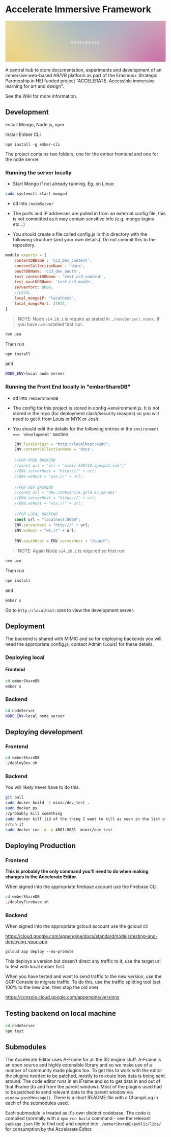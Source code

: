 # Accelerate Immersive Framework

![Accelerate Editor Landing Screenshot](./docs/images/accelerate.png)

A central hub to store documentation, experiments and development of an immersive web-based AR/VR platform as part of the Erasmus+ Strategic Partnership in HEI funded project “ACCELERATE: Accessible immersive learning for art and design".

See the Wiki for more information.

## Development

Install Mongo, Node.js, npm

Install Ember CLI

```
npm install -g ember-cli
```

The project contains two folders, one for the ember frontend and one for the node server

### Running the server locally

* Start Mongo if not already running. Eg. on Linux:

```bash
sudo systemctl start mongod
```

* cd into `/nodeServer`

* The ports and IP addresses are pulled in from an external config file, this is not committed as it may contain sensitive info (e.g. mongo logins etc...)

* You should create a file called config.js in this directory with the following structure (and your own details). Do not commit this to the repository.

```javascript
module.exports = {
    contentDBName : 'cc3_dev_content',
    contentCollectionName : 'docs',
    oauthDBName: 'cc3_dev_oauth',
    test_contentDBName : 'test_cc3_content',
    test_oauthDBName: 'test_cc3_oauth',
    serverPort: 8080,
    //LOCAL
    local_mongoIP: "localhost",
    local_mongoPort: 27017,
}
```

> NOTE: Node `v14.20.1` is require as stated in `./nodeServer/.nvmrc`. If you have `nvm` installed first run:

```bash
nvm use
```

Then run

```bash
npm install
```

and

```bash
NODE_ENV=local node server
```

### Running the Front End locally in "emberShareDB"

* cd into `/emberShareDB`

* The config for this project is stored in config->environment.js. It is not stored in the repo (for deployment clash/security reasons) so you will need to get it from Louis or MYK or Josh.

* You should edit the details for the following entries in the `environment === 'development'` section

```javascript
    ENV.localOrigin = "http://localhost:4200";
    ENV.contentCollectionName = 'docs';

    //FOR PROD BACKEND
    //const url = "url = "mimic-238710.appspot.com";"
    //ENV.serverHost = "https://" + url;
    //ENV.wsHost = "wss://" + url;

    //FOR DEV BACKEND
    //const url = "dev.codecircle.gold.ac.uk/api"
    //ENV.serverHost = "https://" + url;
    //ENV.wsHost = "wss://" + url;

    //FOR LOCAL BACKEND
    const url = "localhost:8080";
    ENV.serverHost = "http://" + url;
    ENV.wsHost = "ws://" + url;

    ENV.oauthHost = ENV.serverHost + "/oauth";
```

> NOTE: Again Node `v14.20.1` is required so first run:

```bash
nvm use
```

Then run

```bash
npm install
```

and

```bash
ember s
```

Go to `http://localhost:4200` to view the development server.

## Deployment

The backend is shared with MIMIC and so for deploying backends you will need the appropriate config.js, contact Admin (Louis) for these details.

### Deploying local

#### Frontend

```bash
cd emberShareDB
ember s
```

### Backend

```bash
cd nodeServer
NODE_ENV=local node server
```

## Deploying development

### Frontend

```bash
cd emberShareDB
./deployDev.sh
```

### Backend

You will likely never have to do this.

```bash
git pull
sudo docker build -t mimic/dev_test .
sudo docker ps
//probably kill something
sudo docker kill (id of the thing I want to kill as seen in the list of dockers)
//run it
sudo docker run -d -p 4001:8081  mimic/dev_test
```

## Deploying Production

### Frontend

**This is probably the only command you'll need to do when making changes to the Accelerate Editor.**

When signed into the appropriate firebase account use the Firebase CLI.

```bash
cd emberShareDB
./deployFirebase.sh
```

### Backend

When signed into the appropriate gcloud account use the gcloud cli

<https://cloud.google.com/appengine/docs/standard/nodejs/testing-and-deploying-your-app>

```
gcloud app deploy --no-promote
```

This deploys a version but doesn’t direct any traffic to it, use the target url to test with local ember first.

When you have tested and want to send traffic to the new version, use the GCP Console to migrate traffic. To do this, use the traffic splitting tool (set 100% to the new one, then stop the old one)

<https://console.cloud.google.com/appengine/versions>

## Testing backend on local machine

```bash
cd nodeServer
npm test
```

## Submodules

The Accelerate Editor uses A-Frame for all the 3D engine stuff. A-Frame is an open source and highly extensible library and so we make use of a number of community made plugins too. To get this to work with the editor the plugins needed to be patched, mostly to re-route how data is being sent around. The code editor runs in an IFrame and so to get data in and out of that IFrame (to and from the parent window). Most of the plugins used had to be patched to send relevant data to the parent window via `window.postMessage()`. There is a short README file with a ChangeLog in each of the submodules used.

Each submodule is treated as it's own distinct codebase. The code is compiled (normally with a `npm run build` command - see the relevant `package.json` file to find out) and copied into `./emberShareDB/public/libs/` for consumption by the Accelerate Editor.
